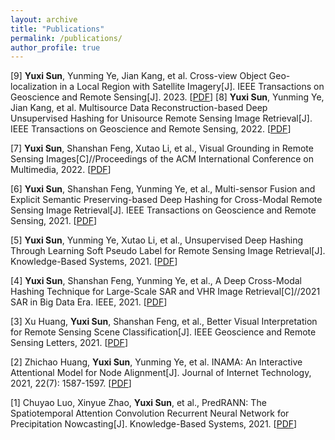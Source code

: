 ```yaml
---
layout: archive
title: "Publications"
permalink: /publications/
author_profile: true
---
```

[9] **Yuxi Sun**, Yunming Ye, Jian Kang, et al. Cross-view Object Geo-localization in a Local Region with Satellite Imagery[J]. IEEE Transactions on Geoscience and Remote Sensing[J]. 2023. \[[PDF](https://doi.org/10.1109/TGRS.2023.3307508)\]
[8] **Yuxi Sun**, Yunming Ye, Jian Kang, et al. Multisource Data Reconstruction-based Deep Unsupervised Hashing for Unisource Remote Sensing Image Retrieval[J]. IEEE Transactions on Geoscience and Remote Sensing, 2022.  \[[PDF](https://ieeexplore.ieee.org/abstract/document/10001754)\]

[7] **Yuxi Sun**, Shanshan Feng, Xutao Li, et al., Visual Grounding in Remote Sensing Images\[C\]//Proceedings of the ACM International Conference on Multimedia, 2022.  \[[PDF](https://dl.acm.org/doi/abs/10.1145/3503161.3548316)\]  

[6] **Yuxi Sun**, Shanshan Feng, Yunming Ye, et al., Multi-sensor Fusion and Explicit Semantic Preserving-based Deep Hashing for Cross-Modal Remote Sensing Image Retrieval\[J\]. IEEE Transactions on Geoscience and Remote Sensing, 2021. \[[PDF](https://doi.org/10.1109/TGRS.2021.3136641)\]  

[5] **Yuxi Sun**, Yunming Ye, Xutao Li, et al., Unsupervised Deep Hashing Through Learning Soft Pseudo Label for Remote Sensing Image Retrieval\[J\]. Knowledge-Based Systems, 2021. \[[PDF](https://doi.org/10.1016/j.knosys.2021.107807)\]  

[4] **Yuxi Sun**, Shanshan Feng, Yunming Ye, et al., A Deep Cross-Modal Hashing Technique for Large-Scale SAR and VHR Image Retrieval\[C\]//2021 SAR in Big Data Era. IEEE, 2021. \[[PDF](https://doi.org/10.1109/BIGSARDATA53212.2021.9574218)\]  

[3] Xu Huang, **Yuxi Sun**, Shanshan Feng, et al., Better Visual Interpretation for Remote Sensing Scene Classification\[J\]. IEEE Geoscience and Remote Sensing Letters, 2021. \[[PDF](https://doi.org/10.1109/LGRS.2021.3132920)\]  

[2] Zhichao Huang, **Yuxi Sun**, Yunming Ye, et al. INAMA: An Interactive Attentional Model for Node Alignment[J]. Journal of Internet Technology, 2021, 22(7): 1587-1597. \[[PDF](https://jit.ndhu.edu.tw/article/download/2629/2649)\]  

[1] Chuyao Luo, Xinyue Zhao, **Yuxi Sun**, et al., PredRANN: The Spatiotemporal Attention Convolution Recurrent Neural Network for Precipitation Nowcasting\[J\]. Knowledge-Based Systems, 2021. \[[PDF](https://doi.org/10.1016/j.knosys.2021.107900)\]  



<!--{% if author.googlescholar %}
  You can also find my articles on <u><a href="{{author.googlescholar}}">my Google Scholar profile</a>.</u>
{% endif %}

{% include base_path %}

{% for post in site.publications reversed %}
  {% include archive-single.html %}
{% endfor %}
-->

